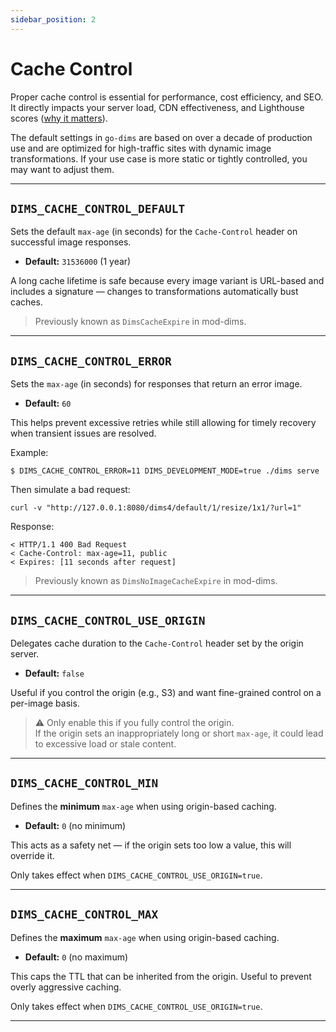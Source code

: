 ```yaml
---
sidebar_position: 2
---
```


# Cache Control

Proper cache control is essential for performance, cost efficiency, and SEO. It directly impacts
your server load, CDN effectiveness, and Lighthouse scores ([why it
matters](https://developer.chrome.com/docs/lighthouse/performance/uses-optimized-images#how_lighthouse_flags_images_as_optimizable)).

The default settings in `go-dims` are based on over a decade of production use and are optimized for
high-traffic sites with dynamic image transformations. If your use case is more static or tightly
controlled, you may want to adjust them.

---

## `DIMS_CACHE_CONTROL_DEFAULT`

Sets the default `max-age` (in seconds) for the `Cache-Control` header on successful image responses.

- **Default:** `31536000` (1 year)

A long cache lifetime is safe because every image variant is URL-based and includes a signature — changes to transformations automatically bust caches.

> Previously known as `DimsCacheExpire` in mod-dims.

---

## `DIMS_CACHE_CONTROL_ERROR`

Sets the `max-age` (in seconds) for responses that return an error image.

- **Default:** `60`

This helps prevent excessive retries while still allowing for timely recovery when transient issues are resolved.

Example:

```
$ DIMS_CACHE_CONTROL_ERROR=11 DIMS_DEVELOPMENT_MODE=true ./dims serve
```

Then simulate a bad request:

```
curl -v "http://127.0.0.1:8080/dims4/default/1/resize/1x1/?url=1"
```

Response:
```
< HTTP/1.1 400 Bad Request  
< Cache-Control: max-age=11, public  
< Expires: [11 seconds after request]  
```

> Previously known as `DimsNoImageCacheExpire` in mod-dims.

---

## `DIMS_CACHE_CONTROL_USE_ORIGIN`

Delegates cache duration to the `Cache-Control` header set by the origin server.

- **Default:** `false`

Useful if you control the origin (e.g., S3) and want fine-grained control on a per-image basis.

> ⚠️ Only enable this if you fully control the origin.  
> If the origin sets an inappropriately long or short `max-age`, it could lead to excessive load or stale content.

---

## `DIMS_CACHE_CONTROL_MIN`

Defines the **minimum** `max-age` when using origin-based caching.

- **Default:** `0` (no minimum)

This acts as a safety net — if the origin sets too low a value, this will override it.

Only takes effect when `DIMS_CACHE_CONTROL_USE_ORIGIN=true`.

---

## `DIMS_CACHE_CONTROL_MAX`

Defines the **maximum** `max-age` when using origin-based caching.

- **Default:** `0` (no maximum)

This caps the TTL that can be inherited from the origin. Useful to prevent overly aggressive caching.

Only takes effect when `DIMS_CACHE_CONTROL_USE_ORIGIN=true`.

---